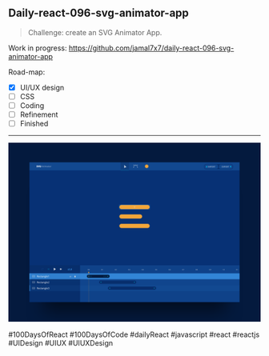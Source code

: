 ## Daily-react-096-svg-animator-app

> Challenge: create an SVG Animator App.

Work in progress: https://github.com/jamal7x7/daily-react-096-svg-animator-app

Road-map:

- [x] UI/UX design
- [ ] CSS
- [ ] Coding
- [ ] Refinement
- [ ] Finished

---

![Alt text](src/images/daily-react-096-svg-animator-app.png?raw=true "App UI")



#100DaysOfReact #100DaysOfCode #dailyReact #javascript #react #reactjs #UIDesign #UIUX #UIUXDesign
